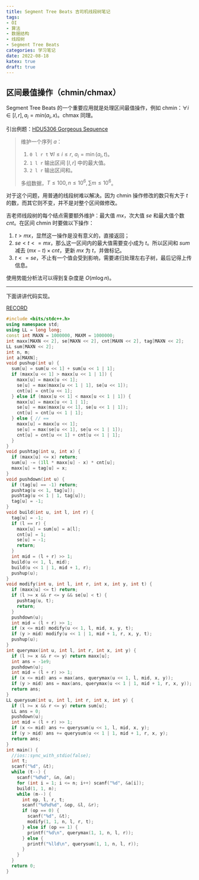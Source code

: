 ```yaml
---
title: Segment Tree Beats 吉司机线段树笔记
tags:
- OI
- 算法
- 数据结构
- 线段树
- Segment Tree Beats
categories: 学习笔记
date: 2022-08-18
katex: true
draft: true
---
```


## 区间最值操作（chmin/chmax）

Segment Tree Beats 的一个重要应用就是处理区间最值操作，例如 chmin：$\forall i \in [l, r], a_i = min(a_i, x)$。chmax 同理。

引出例题：[HDU5306 Gorgeous Sequence](https://acm.hdu.edu.cn/showproblem.php?pid=5306)

> 维护一个序列 $a$：
>
> 1. `0 l r t` $\forall l\le i\le r,\ a_i=\min(a_i,t)$。
> 2. `1 l r` 输出区间 $[l,r]$ 中的最大值。
> 3. `2 l r` 输出区间和。
>
> 多组数据，$T\le 100,n\le 10^6,\sum m\le 10^6$。

对于这个问题，用普通的线段树难以解决。因为 chmin 操作修改的数只有大于 $t$ 的数，而其它则不变，并不是对整个区间做修改。

吉老师线段树的每个结点需要额外维护：最大值 $mx$，次大值 $se$ 和最大值个数 $cnt$。在区间 chmin 时要做以下操作：

1. $t > mx$，显然这一操作是没有意义的，直接返回；
2. $se < t <= mx$，那么这一区间内的最大值需要变小成为 $t$。所以区间和 $sum$ 减去 $(mx-t)\times cnt$，更新 $mx$ 为 $t$，并做标记。
3. $t <= se$，不止有一个值会受到影响，需要递归处理左右子树，最后记得上传信息。

使用势能分析法可以得到复杂度是 $O(m\log n)$。

------

下面讲讲代码实现。




[RECORD](https://vjudge.net/solution/37834417)

```cpp
#include <bits/stdc++.h>
using namespace std;
using LL = long long;
const int MAXN = 1000000, MAXM = 1000000;
int maxx[MAXN << 2], se[MAXN << 2], cnt[MAXN << 2], tag[MAXN << 2];
LL sum[MAXN << 2];
int n, m;
int a[MAXN];
void pushup(int u) {
  sum[u] = sum[u << 1] + sum[u << 1 | 1];
  if (maxx[u << 1] > maxx[u << 1 | 1]) {
    maxx[u] = maxx[u << 1];
    se[u] = max(maxx[u << 1 | 1], se[u << 1]);
    cnt[u] = cnt[u << 1];
  } else if (maxx[u << 1] < maxx[u << 1 | 1]) {
    maxx[u] = maxx[u << 1 | 1];
    se[u] = max(maxx[u << 1], se[u << 1 | 1]);
    cnt[u] = cnt[u << 1 | 1];
  } else { // ==
    maxx[u] = maxx[u << 1];
    se[u] = max(se[u << 1], se[u << 1 | 1]);
    cnt[u] = cnt[u << 1] + cnt[u << 1 | 1];
  }
}
void pushtag(int u, int x) {
  if (maxx[u] <= x) return;
  sum[u] -= (1ll * maxx[u] - x) * cnt[u];
  maxx[u] = tag[u] = x;
}
void pushdown(int u) {
  if (tag[u] == -1) return;
  pushtag(u << 1, tag[u]);
  pushtag(u << 1 | 1, tag[u]);
  tag[u] = -1;
}
void build(int u, int l, int r) {
  tag[u] = -1;
  if (l == r) {
    maxx[u] = sum[u] = a[l];
    cnt[u] = 1;
    se[u] = -1;
    return;
  }
  int mid = (l + r) >> 1;
  build(u << 1, l, mid);
  build(u << 1 | 1, mid + 1, r);
  pushup(u);
}
void modify(int u, int l, int r, int x, int y, int t) {
  if (maxx[u] <= t) return;
  if (l >= x && r <= y && se[u] < t) {
    pushtag(u, t);
    return;
  }
  pushdown(u);
  int mid = (l + r) >> 1;
  if (x <= mid) modify(u << 1, l, mid, x, y, t);
  if (y > mid) modify(u << 1 | 1, mid + 1, r, x, y, t);
  pushup(u);
}
int querymax(int u, int l, int r, int x, int y) {
  if (l >= x && r <= y) return maxx[u];
  int ans = -1e9;
  pushdown(u);
  int mid = (l + r) >> 1;
  if (x <= mid) ans = max(ans, querymax(u << 1, l, mid, x, y));
  if (y > mid) ans = max(ans, querymax(u << 1 | 1, mid + 1, r, x, y));
  return ans;
}
LL querysum(int u, int l, int r, int x, int y) {
  if (l >= x && r <= y) return sum[u];
  LL ans = 0;
  pushdown(u);
  int mid = (l + r) >> 1;
  if (x <= mid) ans += querysum(u << 1, l, mid, x, y);
  if (y > mid) ans += querysum(u << 1 | 1, mid + 1, r, x, y);
  return ans;
}
int main() {
  //ios::sync_with_stdio(false);
  int t;
  scanf("%d", &t);
  while (t--) {
    scanf("%d%d", &n, &m);
    for (int i = 1; i <= n; i++) scanf("%d", &a[i]);
    build(1, 1, n);
    while (m--) {
      int op, l, r, t;
      scanf("%d%d%d", &op, &l, &r);
      if (op == 0) {
        scanf("%d", &t);
        modify(1, 1, n, l, r, t);
      } else if (op == 1) {
        printf("%d\n", querymax(1, 1, n, l, r));
      } else {
        printf("%lld\n", querysum(1, 1, n, l, r));
      }
    }
  }
  return 0;
}
```
